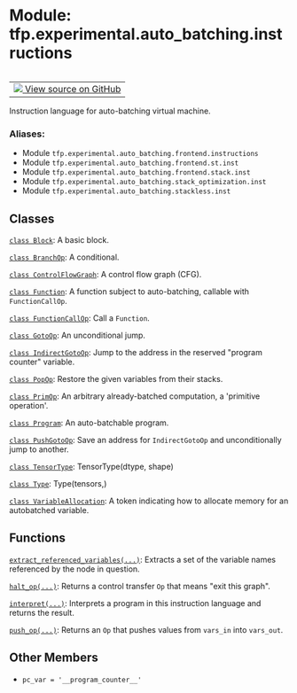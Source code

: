 <div itemscope itemtype="http://developers.google.com/ReferenceObject">
<meta itemprop="name" content="tfp.experimental.auto_batching.instructions" />
<meta itemprop="path" content="Stable" />
<meta itemprop="property" content="pc_var"/>
</div>

# Module: tfp.experimental.auto_batching.instructions


<table class="tfo-notebook-buttons tfo-api" align="left">

<td>
  <a target="_blank" href="https://github.com/tensorflow/probability/blob/master/tensorflow_probability/python/experimental/auto_batching/instructions.py">
    <img src="https://www.tensorflow.org/images/GitHub-Mark-32px.png" />
    View source on GitHub
  </a>
</td></table>



Instruction language for auto-batching virtual machine.

### Aliases:

* Module `tfp.experimental.auto_batching.frontend.instructions`
* Module `tfp.experimental.auto_batching.frontend.st.inst`
* Module `tfp.experimental.auto_batching.frontend.stack.inst`
* Module `tfp.experimental.auto_batching.stack_optimization.inst`
* Module `tfp.experimental.auto_batching.stackless.inst`


<!-- Placeholder for "Used in" -->


## Classes

[`class Block`](../../../tfp/experimental/auto_batching/instructions/Block.md): A basic block.

[`class BranchOp`](../../../tfp/experimental/auto_batching/instructions/BranchOp.md): A conditional.

[`class ControlFlowGraph`](../../../tfp/experimental/auto_batching/instructions/ControlFlowGraph.md): A control flow graph (CFG).

[`class Function`](../../../tfp/experimental/auto_batching/instructions/Function.md): A function subject to auto-batching, callable with `FunctionCallOp`.

[`class FunctionCallOp`](../../../tfp/experimental/auto_batching/instructions/FunctionCallOp.md): Call a `Function`.

[`class GotoOp`](../../../tfp/experimental/auto_batching/instructions/GotoOp.md): An unconditional jump.

[`class IndirectGotoOp`](../../../tfp/experimental/auto_batching/instructions/IndirectGotoOp.md): Jump to the address in the reserved "program counter" variable.

[`class PopOp`](../../../tfp/experimental/auto_batching/instructions/PopOp.md): Restore the given variables from their stacks.

[`class PrimOp`](../../../tfp/experimental/auto_batching/instructions/PrimOp.md): An arbitrary already-batched computation, a 'primitive operation'.

[`class Program`](../../../tfp/experimental/auto_batching/instructions/Program.md): An auto-batchable program.

[`class PushGotoOp`](../../../tfp/experimental/auto_batching/instructions/PushGotoOp.md): Save an address for `IndirectGotoOp` and unconditionally jump to another.

[`class TensorType`](../../../tfp/experimental/auto_batching/TensorType.md): TensorType(dtype, shape)

[`class Type`](../../../tfp/experimental/auto_batching/Type.md): Type(tensors,)

[`class VariableAllocation`](../../../tfp/experimental/auto_batching/instructions/VariableAllocation.md): A token indicating how to allocate memory for an autobatched variable.

## Functions

[`extract_referenced_variables(...)`](../../../tfp/experimental/auto_batching/instructions/extract_referenced_variables.md): Extracts a set of the variable names referenced by the node in question.

[`halt_op(...)`](../../../tfp/experimental/auto_batching/instructions/halt_op.md): Returns a control transfer `Op` that means "exit this graph".

[`interpret(...)`](../../../tfp/experimental/auto_batching/instructions/interpret.md): Interprets a program in this instruction language and returns the result.

[`push_op(...)`](../../../tfp/experimental/auto_batching/instructions/push_op.md): Returns an `Op` that pushes values from `vars_in` into `vars_out`.

## Other Members

* `pc_var = '__program_counter__'` <a id="pc_var"></a>
